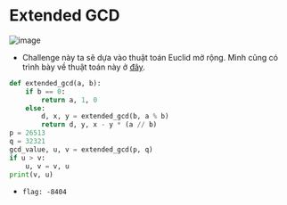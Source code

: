 # Extended GCD
![image](https://hackmd.io/_uploads/r1tq3RqOT.png)
- Challenge này ta sẽ dựa vào thuật toán Euclid mở rộng. Mình cũng có trình bày về thuật toán này ở [đây](https://github.com/Caycon/Algorithm).
```Python
def extended_gcd(a, b):
    if b == 0:
        return a, 1, 0
    else:
        d, x, y = extended_gcd(b, a % b)
        return d, y, x - y * (a // b)
p = 26513
q = 32321
gcd_value, u, v = extended_gcd(p, q)
if u > v:
    u, v = v, u
print(v, u)
```
- `flag: -8404`

